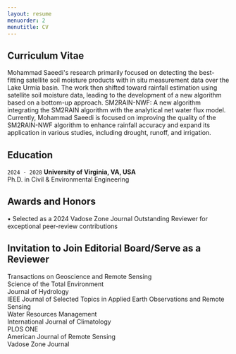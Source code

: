 ```yaml
---
layout: resume
menuorder: 2
menutitle: CV
---
```

## Curriculum Vitae
Mohammad Saeedi's research primarily focused on detecting the best-fitting satellite soil moisture products with in situ measurement data over the Lake Urmia basin. The work then shifted toward rainfall estimation using satellite soil moisture data, leading to the development of a new algorithm based on a bottom-up approach.
SM2RAIN-NWF: A new algorithm integrating the SM2RAIN algorithm with the analytical net water flux model.
Currently, Mohammad Saeedi is focused on improving the quality of the SM2RAIN-NWF algorithm to enhance rainfall accuracy and expand its application in various studies, including drought, runoff, and irrigation.  <br/>

## Education

`2024 - 2028`
__University of Virginia, VA, USA__ <br/>
Ph.D. in Civil & Environmental Engineering

## Awards and Honors
• Selected as a 2024 Vadose Zone Journal Outstanding Reviewer for exceptional peer-review contributions

##  Invitation to Join Editorial Board/Serve as a Reviewer
Transactions on Geoscience and Remote Sensing <br/>
Science of the Total Environment <br/>
Journal of Hydrology <br/>
IEEE Journal of Selected Topics in Applied Earth Observations and Remote Sensing <br/>
Water Resources Management <br/>
International Journal of Climatology <br/>
PLOS ONE<br/>
American Journal of Remote Sensing<br/>
Vadose Zone Journal<br/>


<!-- ### Footer

Last updated: May 2013 -->


